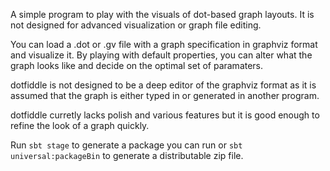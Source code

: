 A simple program to play with the visuals of dot-based graph layouts.
It is not designed for advanced visualization or graph file
editing.

You can load a .dot or .gv file with a graph specification in graphviz
format and visualize it. By playing with default properties, you can
alter what the graph looks like and decide on the optimal set of
paramaters. 

dotfiddle is not designed to be a deep editor of the graphviz format
as it is assumed that the graph is either typed in or generated in
another program.

dotfiddle curretly lacks polish and various features but it is good
enough to refine the look of a graph quickly.

Run `sbt stage` to generate a package you can run or 
`sbt universal:packageBin` to generate a distributable zip file.
